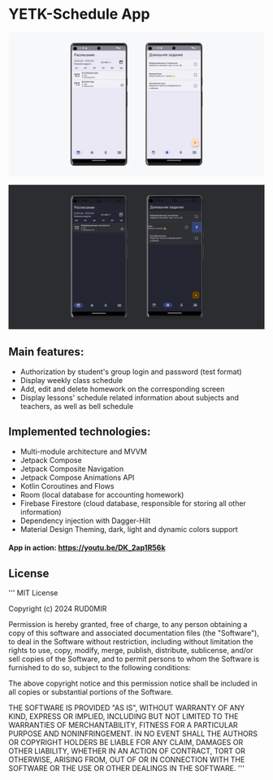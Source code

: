 

# YETK-Schedule App

![light_theme](https://github.com/RUD0MIR/YETK-schedule/blob/main/light%20theme.jpg)

![dark_theme](https://github.com/RUD0MIR/YETK-schedule/blob/main/dark%20theme.jpg)


## Main features:
- Authorization by student's group login and password (test format)
- Display weekly class schedule
- Add, edit and delete homework on the corresponding screen
- Display lessons' schedule related information about subjects and teachers, as well as bell schedule

## Implemented technologies:
- Multi-module architecture and MVVM
- Jetpack Compose
- Jetpack Composite Navigation
- Jetpack Compose Animations API
- Kotlin Coroutines and Flows
- Room (local database for accounting homework)
- Firebase Firestore (cloud database, responsible for storing all other information)
- Dependency injection with Dagger-Hilt
- Material Design Theming, dark, light and dynamic colors support

#### App in action: https://youtu.be/DK_2ap1R56k

## License
'''
MIT License

Copyright (c) 2024 RUD0MIR

Permission is hereby granted, free of charge, to any person obtaining a copy
of this software and associated documentation files (the "Software"), to deal
in the Software without restriction, including without limitation the rights
to use, copy, modify, merge, publish, distribute, sublicense, and/or sell
copies of the Software, and to permit persons to whom the Software is
furnished to do so, subject to the following conditions:

The above copyright notice and this permission notice shall be included in all
copies or substantial portions of the Software.

THE SOFTWARE IS PROVIDED "AS IS", WITHOUT WARRANTY OF ANY KIND, EXPRESS OR
IMPLIED, INCLUDING BUT NOT LIMITED TO THE WARRANTIES OF MERCHANTABILITY,
FITNESS FOR A PARTICULAR PURPOSE AND NONINFRINGEMENT. IN NO EVENT SHALL THE
AUTHORS OR COPYRIGHT HOLDERS BE LIABLE FOR ANY CLAIM, DAMAGES OR OTHER
LIABILITY, WHETHER IN AN ACTION OF CONTRACT, TORT OR OTHERWISE, ARISING FROM,
OUT OF OR IN CONNECTION WITH THE SOFTWARE OR THE USE OR OTHER DEALINGS IN THE
SOFTWARE.
'''
